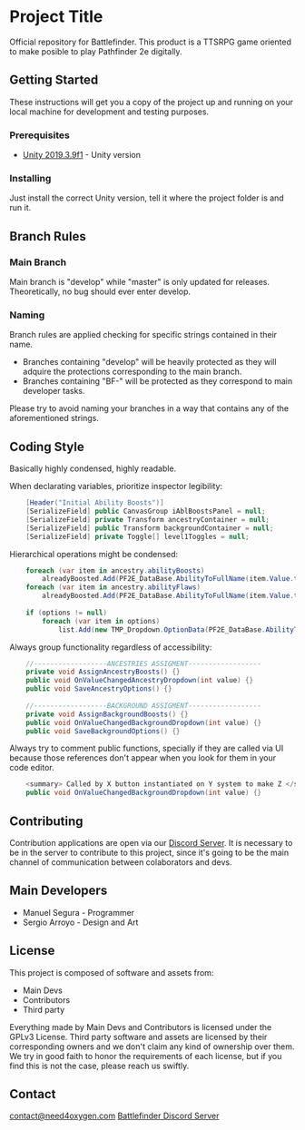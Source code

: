 # Project Title
Official repository for Battlefinder. This product is a TTSRPG game oriented to make posible to play Pathfinder 2e digitally.

## Getting Started

These instructions will get you a copy of the project up and running on your local machine for development and testing purposes.

### Prerequisites

* [Unity 2019.3.9f1](https://unity3d.com/get-unity/download/archive) - Unity version

### Installing

Just install the correct Unity version, tell it where the project folder is and run it.

## Branch Rules

### Main Branch

Main branch is "develop" while "master" is only updated for releases. Theoretically, no bug should ever enter develop.

### Naming

Branch rules are applied checking for specific strings contained in their name.

* Branches containing "develop" will be heavily protected as they will adquire the protections corresponding to the main branch.
* Branches containing "BF-" will be protected as they correspond to main developer tasks.

Please try to avoid naming your branches in a way that contains any of the aforementioned strings.

## Coding Style

Basically highly condensed, highly readable.

When declarating variables, prioritize inspector legibility:

```c#
    [Header("Initial Ability Boosts")]
    [SerializeField] public CanvasGroup iAblBoostsPanel = null;
    [SerializeField] private Transform ancestryContainer = null;
    [SerializeField] public Transform backgroundContainer = null;
    [SerializeField] private Toggle[] level1Toggles = null;
```

Hierarchical operations might be condensed:

```c#
    foreach (var item in ancestry.abilityBoosts)
        alreadyBoosted.Add(PF2E_DataBase.AbilityToFullName(item.Value.target));
    foreach (var item in ancestry.abilityFlaws)
        alreadyBoosted.Add(PF2E_DataBase.AbilityToFullName(item.Value.target));
        
    if (options != null)
        foreach (var item in options)
            list.Add(new TMP_Dropdown.OptionData(PF2E_DataBase.AbilityToFullName(item)));    
```

Always group functionality regardless of accessibility:

```c#
    //------------------ANCESTRIES ASSIGMENT------------------
    private void AssignAncestryBoosts() {}
    public void OnValueChangedAncestryDropdown(int value) {}
    public void SaveAncestryOptions() {}
    
    //------------------BACKGROUND ASSIGMENT------------------
    private void AssignBackgroundBoosts() {}
    public void OnValueChangedBackgroundDropdown(int value) {}
    public void SaveBackgroundOptions() {}
```

Always try to comment public functions, specially if they are called via UI because those references don't appear when you look for them in your code editor.

```c#
    <summary> Called by X button instantiated on Y system to make Z </summary>
    public void OnValueChangedBackgroundDropdown(int value) {}
```

## Contributing

Contribution applications are open via our [Discord Server](https://discord.gg/9F6dmbV). It is necessary to be in the server to contribute to this project, since it's going to be the main channel of communication between colaborators and devs.

## Main Developers

* Manuel Segura - Programmer
* Sergio Arroyo - Design and Art

## License

This project is composed of software and assets from:
* Main Devs
* Contributors
* Third party

Everything made by Main Devs and Contributors is licensed under the GPLv3 License.
Third party software and assets are licensed by their corresponding owners and we don't claim any kind of ownership over them.
We try in good faith to honor the requirements of each license, but if you find this is not the case, please reach us swiftly.

## Contact

[contact@need4oxygen.com](contact@need4oxygen.com)
[Battlefinder Discord Server](https://discord.gg/9F6dmbV)
